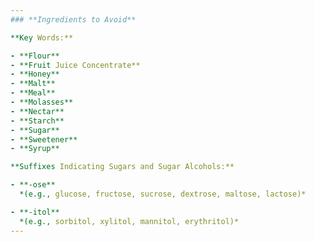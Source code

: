 ```yaml
---
### **Ingredients to Avoid**

**Key Words:**

- **Flour**
- **Fruit Juice Concentrate**
- **Honey**
- **Malt**
- **Meal**
- **Molasses**
- **Nectar**
- **Starch**
- **Sugar**
- **Sweetener**
- **Syrup**

**Suffixes Indicating Sugars and Sugar Alcohols:**

- **-ose**  
  *(e.g., glucose, fructose, sucrose, dextrose, maltose, lactose)*

- **-itol**  
  *(e.g., sorbitol, xylitol, mannitol, erythritol)*
---
```



